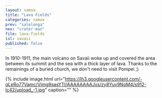 ```yaml
---
layout: samoa
title: "Lava Fields"
categories: samoa
prev: "salelonga"
nex: "crater-man"
file: lava-fields
isl: savaii
published: false
---
```


In 1910-1911, the main volcano on Savaii woke up and covered the area between its summit and the sea with a thick layer of lava. Thanks to the remainings of a buried church, we don't need to visit Pompei ;)

{% include image.html url="https://lh3.googleusercontent.com/-qLeRo77Vamc/Vimg9sasYTI/AAAAAAAAJxs/zy8Yuv9NoM4/s912-Ic42/upload_-1.jpg" caption="" %}